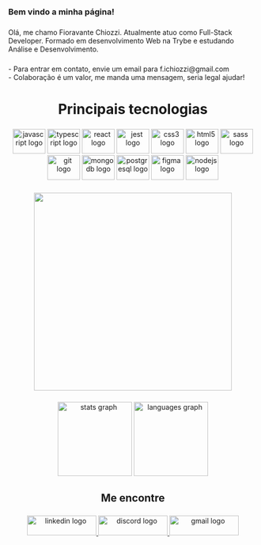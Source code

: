 <h3 align="left">Bem vindo a minha página!</h3>

###
<p align="left">Olá, me chamo Fioravante Chiozzi. Atualmente atuo como Full-Stack Developer. Formado em desenvolvimento Web na Trybe e estudando Análise e Desenvolvimento.</p>

###
<p align="left">- Para entrar em contato, envie um email para f.ichiozzi@gmail.com<br> - Colaboração é um valor, me manda uma mensagem, seria legal ajudar!</p>

###
<h1 align="center">Principais tecnologias</h1>

###
<div align="center">
  <img src="https://cdn.jsdelivr.net/gh/devicons/devicon/icons/javascript/javascript-original.svg" height="50" width="66" alt="javascript logo"  />
  <img src="https://cdn.jsdelivr.net/gh/devicons/devicon/icons/typescript/typescript-original.svg" height="50" width="66" alt="typescript logo"  />
  <img src="https://cdn.jsdelivr.net/gh/devicons/devicon/icons/react/react-original.svg" height="50" width="66" alt="react logo"  />
  <img src="https://cdn.jsdelivr.net/gh/devicons/devicon/icons/jest/jest-plain.svg" height="50" width="66" alt="jest logo"  />
  <img src="https://cdn.jsdelivr.net/gh/devicons/devicon/icons/css3/css3-original.svg" height="50" width="66" alt="css3 logo"  />
  <img src="https://cdn.jsdelivr.net/gh/devicons/devicon/icons/html5/html5-original.svg" height="50" width="66" alt="html5 logo"  />
  <img src="https://cdn.jsdelivr.net/gh/devicons/devicon/icons/sass/sass-original.svg" height="50" width="66" alt="sass logo"  />
  <img src="https://cdn.jsdelivr.net/gh/devicons/devicon/icons/git/git-original.svg" height="50" width="66" alt="git logo"  />
  <img src="https://cdn.jsdelivr.net/gh/devicons/devicon/icons/mongodb/mongodb-original.svg" height="50" width="66" alt="mongodb logo"  />
  <img src="https://cdn.jsdelivr.net/gh/devicons/devicon/icons/postgresql/postgresql-original.svg" height="50" width="66" alt="postgresql logo"  />
  <img src="https://cdn.jsdelivr.net/gh/devicons/devicon/icons/figma/figma-original.svg" height="50" width="66" alt="figma logo"  />
  <img src="https://cdn.jsdelivr.net/gh/devicons/devicon/icons/nodejs/nodejs-original.svg" height="50" width="66" alt="nodejs logo"  />
</div>

###
<div align="center">
  <img height="400" src="https://ecoder.com.br/_nuxt/img/code.8968853.png"  />
</div>

###
<div align="center">
  <img src="https://github-readme-stats.vercel.app/api?hide_title=false&hide_rank=false&show_icons=true&include_all_commits=true&count_private=true&disable_animations=false&theme=aura&locale=pt-br&hide_border=true&username=Fioravante1" height="150" alt="stats graph"  />
  <img src="https://github-readme-stats.vercel.app/api/top-langs?locale=pt-br&hide_title=false&layout=compact&card_width=320&langs_count=7&theme=aura&hide_border=true&username=Fioravante1" height="150" alt="languages graph"  />
</div>

###
<h2 align="center">Me encontre</h2>

###
<div align="center">
  <a href="https://www.linkedin.com/in/fioravantechiozzi/" target="_blank">
    <img src="https://raw.githubusercontent.com/maurodesouza/profile-readme-generator/master/src/assets/icons/social/linkedin/default.svg" width="140" height="40" alt="linkedin logo"  />
  </a>
  <a href="https://discord.com/channels/FioravanteChiozzi" target="_blank">
    <img src="https://raw.githubusercontent.com/maurodesouza/profile-readme-generator/master/src/assets/icons/social/discord/default.svg" width="140" height="40" alt="discord logo"  />
  </a>
  <a href="mailto:f.ichiozzi@gmail.com">
    <img src="https://raw.githubusercontent.com/maurodesouza/profile-readme-generator/master/src/assets/icons/social/gmail/default.svg" width="140" height="40" alt="gmail logo"  />
  </a>
</div>

###
